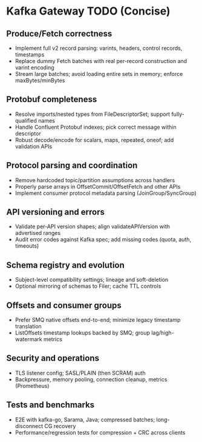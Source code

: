 # Kafka Gateway TODO (Concise)

## Produce/Fetch correctness
- Implement full v2 record parsing: varints, headers, control records, timestamps
- Replace dummy Fetch batches with real per-record construction and varint encoding
- Stream large batches; avoid loading entire sets in memory; enforce maxBytes/minBytes

## Protobuf completeness
- Resolve imports/nested types from FileDescriptorSet; support fully-qualified names
- Handle Confluent Protobuf indexes; pick correct message within descriptor
- Robust decode/encode for scalars, maps, repeated, oneof; add validation APIs

## Protocol parsing and coordination
- Remove hardcoded topic/partition assumptions across handlers
- Properly parse arrays in OffsetCommit/OffsetFetch and other APIs
- Implement consumer protocol metadata parsing (JoinGroup/SyncGroup)

## API versioning and errors
- Validate per-API version shapes; align validateAPIVersion with advertised ranges
- Audit error codes against Kafka spec; add missing codes (quota, auth, timeouts)

## Schema registry and evolution
- Subject-level compatibility settings; lineage and soft-deletion
- Optional mirroring of schemas to Filer; cache TTL controls

## Offsets and consumer groups
- Prefer SMQ native offsets end-to-end; minimize legacy timestamp translation
- ListOffsets timestamp lookups backed by SMQ; group lag/high-watermark metrics

## Security and operations
- TLS listener config; SASL/PLAIN (then SCRAM) auth
- Backpressure, memory pooling, connection cleanup, metrics (Prometheus)

## Tests and benchmarks
- E2E with kafka-go, Sarama, Java; compressed batches; long-disconnect CG recovery
- Performance/regression tests for compression + CRC across clients


